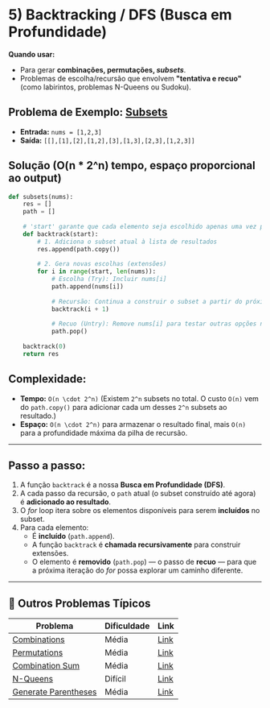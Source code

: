 # 5) Backtracking / DFS (Busca em Profundidade)

**Quando usar:**

* Para gerar **combinações, permutações, *subsets***.
* Problemas de escolha/recursão que envolvem **"tentativa e recuo"** (como labirintos, problemas N-Queens ou Sudoku).

## Problema de Exemplo: [Subsets](https://leetcode.com/problems/subsets/)

* **Entrada:** `nums = [1,2,3]`
* **Saída:** `[[],[1],[2],[1,2],[3],[1,3],[2,3],[1,2,3]]`

## Solução (O(n * 2^n) tempo, espaço proporcional ao output)

```python
def subsets(nums):
    res = []
    path = []
    
    # 'start' garante que cada elemento seja escolhido apenas uma vez para o subset atual (evita duplicatas e mantém ordem)
    def backtrack(start):
        # 1. Adiciona o subset atual à lista de resultados
        res.append(path.copy())
        
        # 2. Gera novas escolhas (extensões)
        for i in range(start, len(nums)):
            # Escolha (Try): Incluir nums[i]
            path.append(nums[i])
            
            # Recursão: Continua a construir o subset a partir do próximo elemento
            backtrack(i + 1)
            
            # Recuo (Untry): Remove nums[i] para testar outras opções no loop
            path.pop()
            
    backtrack(0)
    return res
```

## Complexidade:

* **Tempo:** `O(n \cdot 2^n)` (Existem `2^n` subsets no total. O custo `O(n)` vem do `path.copy()` para adicionar cada um desses `2^n` subsets ao resultado.)
* **Espaço:** `O(n \cdot 2^n)` para armazenar o resultado final, mais `O(n)` para a profundidade máxima da pilha de recursão.

---

## Passo a passo:

1.  A função `backtrack` é a nossa **Busca em Profundidade (DFS)**.
2.  A cada passo da recursão, o `path` atual (o subset construído até agora) é **adicionado ao resultado**.
3.  O *for* loop itera sobre os elementos disponíveis para serem **incluídos** no subset.
4.  Para cada elemento:
    * É **incluído** (`path.append`).
    * A função `backtrack` é **chamada recursivamente** para construir extensões.
    * O elemento é **removido** (`path.pop`) — o passo de **recuo** — para que a próxima iteração do *for* possa explorar um caminho diferente.

---

## 🎯 Outros Problemas Típicos

| Problema | Dificuldade | Link |
|----------|-------------|------|
| [Combinations](https://leetcode.com/problems/combinations/) | Média | [Link](https://leetcode.com/problems/combinations/) |
| [Permutations](https://leetcode.com/problems/permutations/) | Média | [Link](https://leetcode.com/problems/permutations/) |
| [Combination Sum](https://leetcode.com/problems/combination-sum/) | Média | [Link](https://leetcode.com/problems/combination-sum/) |
| [N-Queens](https://leetcode.com/problems/n-queens/) | Difícil | [Link](https://leetcode.com/problems/n-queens/) |
| [Generate Parentheses](https://leetcode.com/problems/generate-parentheses/) | Média | [Link](https://leetcode.com/problems/generate-parentheses/) |